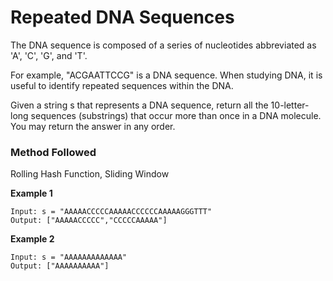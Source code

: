 
# Repeated DNA Sequences

The DNA sequence is composed of a series of nucleotides abbreviated as 'A', 'C', 'G', and 'T'.

For example, "ACGAATTCCG" is a DNA sequence.
When studying DNA, it is useful to identify repeated sequences within the DNA.

Given a string s that represents a DNA sequence, return all the 10-letter-long sequences (substrings) that occur more than once in a DNA molecule. You may return the answer in any order.

### Method Followed
Rolling Hash Function, Sliding Window   

**Example 1**
```
Input: s = "AAAAACCCCCAAAAACCCCCCAAAAAGGGTTT"
Output: ["AAAAACCCCC","CCCCCAAAAA"]
```
**Example 2**
```
Input: s = "AAAAAAAAAAAAA"
Output: ["AAAAAAAAAA"]
```